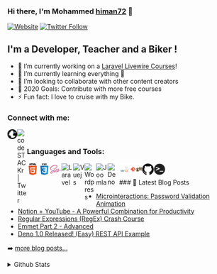 ### Hi there, I'm Mohammed [himan72][website] 👋

[![Website](https://img.shields.io/website?label=blogmedhicham.com&style=for-the-badge&url=https%3A%2F%2Fcodestackr.com)](https://blog.medhicham.com)
[![Twitter Follow](https://img.shields.io/twitter/follow/hicham720?color=1DA1F2&logo=twitter&style=for-the-badge)](https://twitter.com/intent/follow?original_referer=https%3A%2F%2Fgithub.com%2Fhiman72r&screen_name=himan72)

## I'm a Developer, Teacher and a Biker !

- 🔭 I’m currently working on a [Laravel Livewire Courses][website]!
- 🌱 I’m currently learning everything 🤣
- 👯 I’m looking to collaborate with other content creators
- 🥅 2020 Goals: Contribute with more free courses
- ⚡ Fun fact: I love to cruise with my Bike.

### Connect with me:

[<img align="left" alt="codeSTACKr.com" width="22px" src="https://raw.githubusercontent.com/iconic/open-iconic/master/svg/globe.svg" />][website]
[<img align="left" alt="codeSTACKr | Twitter" width="22px" src="https://cdn.jsdelivr.net/npm/simple-icons@v3/icons/twitter.svg" />][twitter]
<br />
### Languages and Tools:

<img align="left" alt="HTML5" width="26px" src="https://raw.githubusercontent.com/github/explore/80688e429a7d4ef2fca1e82350fe8e3517d3494d/topics/html/html.png" />
<img align="left" alt="CSS3" width="26px" src="https://raw.githubusercontent.com/github/explore/80688e429a7d4ef2fca1e82350fe8e3517d3494d/topics/css/css.png" />
<img align="left" alt="Sass" width="26px" src="https://raw.githubusercontent.com/github/explore/80688e429a7d4ef2fca1e82350fe8e3517d3494d/topics/sass/sass.png" />
<img align="left" alt="Laravel" width="26px" src="https://laravel.com/img/logomark.min.svg" />
<img align="left" alt="Vuejs" width="26px" src="https://www.ideematic.com/wp-content/uploads/2018/05/logo-Vue-JS.png" />
<img align="left" alt="Wordpress" width="26px" src="https://radiorfa.com/wp-content/uploads/2014/01/wordpress-logo1.png" />
<img align="left" alt="Joomla" width="26px" src="https://avatars1.githubusercontent.com/u/751633?s=88&v=4" />
<img align="left" alt="Deno" width="26px" src="https://upload.wikimedia.org/wikipedia/commons/thumb/d/d0/Phpstorm.png/1200px-Phpstorm.png" />
<img align="left" alt="MySQL" width="26px" src="https://raw.githubusercontent.com/github/explore/80688e429a7d4ef2fca1e82350fe8e3517d3494d/topics/mysql/mysql.png" />
<img align="left" alt="Git" width="26px" src="https://raw.githubusercontent.com/github/explore/80688e429a7d4ef2fca1e82350fe8e3517d3494d/topics/git/git.png" />
<img align="left" alt="GitHub" width="26px" src="https://raw.githubusercontent.com/github/explore/78df643247d429f6cc873026c0622819ad797942/topics/github/github.png" />
<img align="left" alt="Terminal" width="26px" src="https://raw.githubusercontent.com/github/explore/80688e429a7d4ef2fca1e82350fe8e3517d3494d/topics/terminal/terminal.png" />

<br />
<br />
### 📕 Latest Blog Posts

<!-- BLOG-POST-LIST:START -->
- [Microinteractions: Password Validation Animation](https://dev.to/codestackr/microinteractions-password-validation-animation-5629)
- [Notion + YouTube - A Powerful Combination for Productivity](https://dev.to/codestackr/notion-youtube-a-powerful-combination-for-productivity-1def)
- [Regular Expressions (RegEx) Crash Course](https://dev.to/codestackr/regular-expressions-regex-crash-course-248n)
- [Emmet Part 2 - Advanced](https://dev.to/codestackr/emmet-part-2-advanced-4c65)
- [Deno 1.0 Released! (Easy) REST API Example](https://dev.to/codestackr/deno-1-0-released-easy-rest-api-example-2fbl)
<!-- BLOG-POST-LIST:END -->

➡️ [more blog posts...](https://blog.medhicham.com)

<details>
  <summary> Github Stats</summary>

  <img align="left" alt="himan72's Github Stats" src="https://github-readme-stats.hicham72.vercel.app/api?username=himan72&show_icons=true&hide_border=true" />

</details>

[website]: https://blog.medhicham.com
[twitter]: https://twitter.com/hicham720
